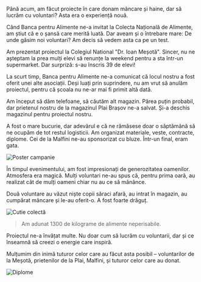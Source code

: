 Până acum, am făcut proiecte în care donam mâncare și haine, dar să lucrăm cu voluntari? Asta era o experiență nouă.

Când Banca pentru Alimente ne-a invitat la Colecta Națională de Alimente, am știut că e o șansă care merită luată. Dar aveam și o întrebare mare: De unde găsim noi voluntari? Am decis să vedem asta ca pe un test.

Am prezentat proiectul la Colegiul National "Dr. Ioan Meșotă". Sincer, nu ne așteptam la prea mulți elevi să renunțe la weekend pentru a sta într-un supermarket. Dar surpriză: s-au înscris 39 de elevi!

La scurt timp, Banca pentru Alimente ne-a comunicat că locul nostru a fost oferit unei alte asociații. Deși luați prin suprindere, nu am vrut să anulăm proiectul, pentru că școala nu ne-ar mai fi primit altă dată.

Am început să dăm telefoane, să căutăm alt magazin. Părea puțin probabil, dar prietenul nostru de la magazinul Plai Brașov ne-a salvat. Și-a deschis magazinul pentru proiectul nostru.

A fost o mare bucurie, dar adevărul e că ne rămăsese doar o săptămână să ne ocupăm de tot restul logisticii. Am organizat materiale, veste, contracte, diplome. Cei de la Malfini ne-au sponsorizat cu bluze. Într-un final, eram gata.

![Poster campanie](/image2.webp)

În timpul evenimentului, am fost impresionați de generozitatea oamenilor. Atmosfera era magică. Mulți voluntari ne-au spus că, pentru prima oară, au realizat cât de mulți oameni chiar nu au ce să mănânce.

Două voluntare au văzut niște copii săraci afară, au intrat în magazin, au cumpărat mâncare și le-au oferit-o. A fost foarte drăguț.

![Cutie colectă](/image3.webp)

> Am adunat 1300 de kilograme de alimente neperisabile.

Proiectul ne-a învățat multe. Nu doar cum să lucrăm cu voluntarii, dar și ce înseamnă să creezi o energie care inspiră.

Mulțumim din inimă tuturor celor care au făcut asta posibil – voluntarilor de la Meșotă, prietenilor de la Plai, Malfini, și tuturor celor care au donat.

![Diplome](/image4.webp)


